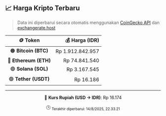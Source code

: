 

<!-- HARGA_KRIPTO -->
## 📈 Harga Kripto Terbaru

> Data ini diperbarui secara otomatis menggunakan [CoinGecko API](https://www.coingecko.com/) dan [exchangerate.host](https://exchangerate.host/)

<div align="center">

| 🪙 Token | 💰 Harga (IDR) |
|:------:|---------------:|
| 🟠 **Bitcoin (BTC)**   | Rp 1.912.842.957 |
| 🔵 **Ethereum (ETH)**  | Rp 74.841.540 |
| 🟣 **Solana (SOL)**    | Rp 3.167.545 |
| 🟢 **Tether (USDT)**   | Rp 16.186 |

---

💱 **Kurs Rupiah (USD → IDR)**: Rp 16.174

🕒 <sub>Terakhir diperbarui: 14/8/2025, 22.33.21</sub>

</div>
<!-- /HARGA_KRIPTO -->
